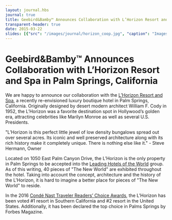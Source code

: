 ```yaml
---
layout: journal.hbs
journal: true
title: Geebird&Bamby™ Announces Collaboration with L’Horizon Resort and Spa in Palm Springs, California
transparent-header: true
date: 2015-03-22
slides: [{"src": "/images/journal/horizon_coop.jpg", "caption": "Images ©L’Horizon Palm Springs"}]
---
```


# Geebird&Bamby™ Announces Collaboration with L’Horizon Resort and Spa in Palm Springs, California

We are happy to announce our collaboration with the [L’Horizon Resort and Spa](http://www.lhorizonpalmsprings.com), a recently re-envisioned luxury boutique hotel in Palm Springs, California. Originally designed by desert modern architect William F. Cody in 1952, the L’Horizon was a favorite destination spot in Hollywood’s golden era, attracting celebrities like Marilyn Monroe as well as several U.S. Presidents. 

"L’Horizon is this perfect little jewel of low density bungalows spread out over several acres. Its iconic and well preserved architecture along with its rich history make it completely unique. There is nothing else like it." - Steve Hermann, Owner

Located on 1050 East Palm Canyon Drive, the L’Horizon is the only property in Palm Springs to be accepted into the [Leading Hotels of the World](http://www.lhw.com) group. As of this writing, 40 pieces of "The New World" are exhibited throughout the hotel. Taking into account the concept, architecture and the history of the L’Horizon, it is hard to imagine a better place for pieces of "The New World" to reside.

In the 2016 [Condé Nast Traveler Readers’ Choice Awards](http://www.cntraveler.com/travel-awards/readers-choice-awards), the L’Horizon has been voted #1 resort in Southern California and #2 resort in the United States. Additionally, it has been declared the top choice in Palms Springs by Forbes Magazine.